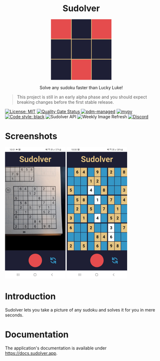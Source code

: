 <div align="center">
  <h1>Sudolver</h1>
  <img src="./sudolver_logo.svg" width="200"/>
  <p>Solve any sudoku faster than Lucky Luke!</p>
</div>

> This project is still in an early alpha phase
> and you should expect breaking changes before the first stable release.

[![License: MIT](https://img.shields.io/badge/License-MIT-blue.svg)](https://opensource.org/licenses/MIT)
[![Quality Gate Status](https://sonarcloud.io/api/project_badges/measure?project=andrinmeier_sudolver&metric=alert_status)](https://sonarcloud.io/summary/new_code?id=andrinmeier_sudolver)
[![pdm-managed](https://img.shields.io/badge/pdm-managed-blueviolet)](https://pdm.fming.dev)
[![mypy](https://img.shields.io/badge/type%20checking-mypy-brightgreen)](http://mypy-lang.org/)
<a href="https://github.com/psf/black"><img alt="Code style: black" src="https://img.shields.io/badge/code%20style-black-000000.svg"></a>
![Sudolver API](https://github.com/andrinmeier/sudolver/actions/workflows/sudolver_api.yml/badge.svg)
![Weekly Image Refresh](https://github.com/andrinmeier/sudolver/actions/workflows/weekly_image_refresh.yml/badge.svg)
[![Discord](https://img.shields.io/discord/978401806990332014)](https://discord.com/channels/978401806990332014/978402293105979433)

# Screenshots

<p float="middle">
  <img src="./screenshots/take_snapshot.jpg" width="200"/>
  <img src="./screenshots/solution.jpg" width="200"/>
</p>

# Introduction

Sudolver lets you take a picture of any sudoku and solves it for you in mere seconds.

# Documentation

The application's documentation is available under https://docs.sudolver.app.